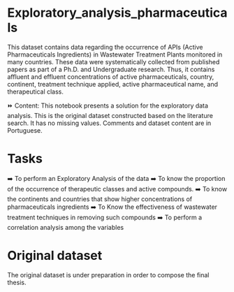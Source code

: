 # Exploratory_analysis_pharmaceuticals
This dataset contains data regarding the occurrence of APIs (Active Pharmaceuticals Ingredients) in Wastewater Treatment Plants monitored in many countries. These data were systematically collected from published papers as part of a Ph.D. and Undergraduate research. Thus, it contains affluent and effluent concentrations of active pharmaceuticals, country, continent, treatment technique applied, active pharmaceutical name, and therapeutical class. 

:fast_forward: Content: This notebook presents a solution for the exploratory data analysis. This is the original dataset constructed based on the literature search. It has no missing values. Comments and dataset content are in Portuguese.

# Tasks
:arrow_right: To perform an Exploratory Analysis of the data
:arrow_right: To know the proportion of the occurrence of therapeutic classes and active compounds.
:arrow_right: To know the continents and countries that show higher concentrations of pharmaceuticals ingredients
:arrow_right: To Know the effectiveness of wastewater treatment techniques in removing such compounds
:arrow_right: To perform a correlation analysis among the variables 

# Original dataset
The original dataset is under preparation in order to compose the final thesis.

